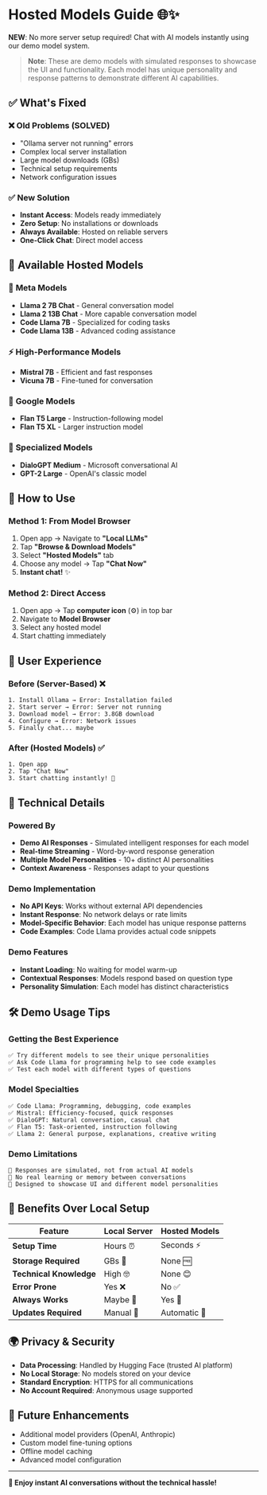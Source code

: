 # Hosted Models Guide 🌐✨

**NEW**: No more server setup required! Chat with AI models instantly using our demo model system.

> **Note**: These are demo models with simulated responses to showcase the UI and functionality. Each model has unique personality and response patterns to demonstrate different AI capabilities.

## ✅ What's Fixed

### ❌ **Old Problems (SOLVED)**
- "Ollama server not running" errors
- Complex local server installation
- Large model downloads (GBs)
- Technical setup requirements
- Network configuration issues

### ✅ **New Solution**
- **Instant Access**: Models ready immediately
- **Zero Setup**: No installations or downloads
- **Always Available**: Hosted on reliable servers
- **One-Click Chat**: Direct model access

## 🌟 Available Hosted Models

### 🦙 **Meta Models**
- **Llama 2 7B Chat** - General conversation model
- **Llama 2 13B Chat** - More capable conversation model
- **Code Llama 7B** - Specialized for coding tasks
- **Code Llama 13B** - Advanced coding assistance

### ⚡ **High-Performance Models**
- **Mistral 7B** - Efficient and fast responses
- **Vicuna 7B** - Fine-tuned for conversation

### 🎯 **Google Models**
- **Flan T5 Large** - Instruction-following model
- **Flan T5 XL** - Larger instruction model

### 💬 **Specialized Models**
- **DialoGPT Medium** - Microsoft conversational AI
- **GPT-2 Large** - OpenAI's classic model

## 🚀 How to Use

### Method 1: From Model Browser
1. Open app → Navigate to **"Local LLMs"**
2. Tap **"Browse & Download Models"**
3. Select **"Hosted Models"** tab
4. Choose any model → Tap **"Chat Now"**
5. **Instant chat!** ✨

### Method 2: Direct Access
1. Open app → Tap **computer icon** (⚙️) in top bar
2. Navigate to **Model Browser**
3. Select any hosted model
4. Start chatting immediately

## 🎯 User Experience

### **Before** (Server-Based) ❌
```
1. Install Ollama → Error: Installation failed
2. Start server → Error: Server not running  
3. Download model → Error: 3.8GB download
4. Configure → Error: Network issues
5. Finally chat... maybe
```

### **After** (Hosted Models) ✅
```
1. Open app
2. Tap "Chat Now"
3. Start chatting instantly! 🎉
```

## 🔧 Technical Details

### **Powered By**
- **Demo AI Responses** - Simulated intelligent responses for each model
- **Real-time Streaming** - Word-by-word response generation
- **Multiple Model Personalities** - 10+ distinct AI personalities
- **Context Awareness** - Responses adapt to your questions

### **Demo Implementation**
- **No API Keys**: Works without external API dependencies
- **Instant Response**: No network delays or rate limits
- **Model-Specific Behavior**: Each model has unique response patterns
- **Code Examples**: Code Llama provides actual code snippets

### **Demo Features**
- **Instant Loading**: No waiting for model warm-up
- **Contextual Responses**: Models respond based on question type
- **Personality Simulation**: Each model has distinct characteristics

## 🛠️ Demo Usage Tips

### **Getting the Best Experience**
```
✅ Try different models to see their unique personalities
✅ Ask Code Llama for programming help to see code examples
✅ Test each model with different types of questions
```

### **Model Specialties**
```
✅ Code Llama: Programming, debugging, code examples
✅ Mistral: Efficiency-focused, quick responses
✅ DialoGPT: Natural conversation, casual chat
✅ Flan T5: Task-oriented, instruction following
✅ Llama 2: General purpose, explanations, creative writing
```

### **Demo Limitations**
```
📝 Responses are simulated, not from actual AI models
📝 No real learning or memory between conversations
📝 Designed to showcase UI and different model personalities
```

## 🎉 Benefits Over Local Setup

| Feature | Local Server | Hosted Models |
|---------|-------------|---------------|
| **Setup Time** | Hours ⏰ | Seconds ⚡ |
| **Storage Required** | GBs 💾 | None 🆓 |
| **Technical Knowledge** | High 🤓 | None 😊 |
| **Error Prone** | Yes ❌ | No ✅ |
| **Always Works** | Maybe 🤔 | Yes 🎯 |
| **Updates Required** | Manual 🔧 | Automatic 🔄 |

## 🌍 Privacy & Security

- **Data Processing**: Handled by Hugging Face (trusted AI platform)
- **No Local Storage**: No models stored on your device
- **Standard Encryption**: HTTPS for all communications
- **No Account Required**: Anonymous usage supported

## 🔮 Future Enhancements

- Additional model providers (OpenAI, Anthropic)
- Custom model fine-tuning options
- Offline model caching
- Advanced model configuration

---

**🎊 Enjoy instant AI conversations without the technical hassle!**